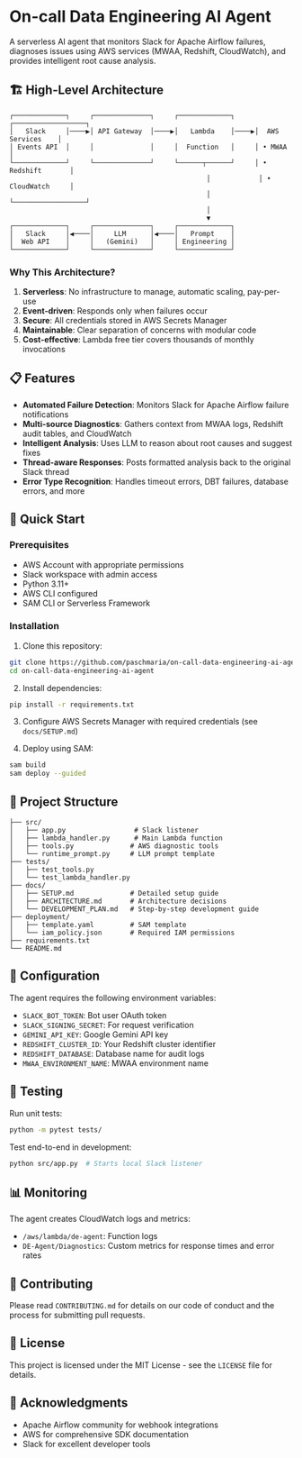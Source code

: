 # On-call Data Engineering AI Agent

A serverless AI agent that monitors Slack for Apache Airflow failures, diagnoses issues using AWS services (MWAA, Redshift, CloudWatch), and provides intelligent root cause analysis.

## 🏗️ High-Level Architecture

```
┌─────────────┐     ┌──────────────┐     ┌─────────────┐     ┌──────────────────┐
│   Slack     │────▶│ API Gateway  │────▶│   Lambda    │────▶│  AWS Services    │
│ Events API  │     │              │     │  Function   │     │ • MWAA           │
└─────────────┘     └──────────────┘     └──────┬──────┘     │ • Redshift       │
                                                 │            │ • CloudWatch     │
                                                 │            └──────────────────┘
                                                 │                      
                                                 ▼                      
┌─────────────┐     ┌──────────────┐     ┌─────────────┐              
│   Slack     │◀────│     LLM      │◀────│   Prompt    │              
│  Web API    │     │   (Gemini)   │     │ Engineering │              
└─────────────┘     └──────────────┘     └─────────────┘              
```

### Why This Architecture?

1. **Serverless**: No infrastructure to manage, automatic scaling, pay-per-use
2. **Event-driven**: Responds only when failures occur
3. **Secure**: All credentials stored in AWS Secrets Manager
4. **Maintainable**: Clear separation of concerns with modular code
5. **Cost-effective**: Lambda free tier covers thousands of monthly invocations

## 📋 Features

- **Automated Failure Detection**: Monitors Slack for Apache Airflow failure notifications
- **Multi-source Diagnostics**: Gathers context from MWAA logs, Redshift audit tables, and CloudWatch
- **Intelligent Analysis**: Uses LLM to reason about root causes and suggest fixes
- **Thread-aware Responses**: Posts formatted analysis back to the original Slack thread
- **Error Type Recognition**: Handles timeout errors, DBT failures, database errors, and more

## 🚀 Quick Start

### Prerequisites

- AWS Account with appropriate permissions
- Slack workspace with admin access
- Python 3.11+
- AWS CLI configured
- SAM CLI or Serverless Framework

### Installation

1. Clone this repository:
```bash
git clone https://github.com/paschmaria/on-call-data-engineering-ai-agent.git
cd on-call-data-engineering-ai-agent
```

2. Install dependencies:
```bash
pip install -r requirements.txt
```

3. Configure AWS Secrets Manager with required credentials (see `docs/SETUP.md`)

4. Deploy using SAM:
```bash
sam build
sam deploy --guided
```

## 📁 Project Structure

```
├── src/
│   ├── app.py                 # Slack listener
│   ├── lambda_handler.py      # Main Lambda function
│   ├── tools.py              # AWS diagnostic tools
│   └── runtime_prompt.py     # LLM prompt template
├── tests/
│   ├── test_tools.py
│   └── test_lambda_handler.py
├── docs/
│   ├── SETUP.md              # Detailed setup guide
│   ├── ARCHITECTURE.md       # Architecture decisions
│   └── DEVELOPMENT_PLAN.md   # Step-by-step development guide
├── deployment/
│   ├── template.yaml         # SAM template
│   └── iam_policy.json       # Required IAM permissions
├── requirements.txt
└── README.md
```

## 🔧 Configuration

The agent requires the following environment variables:

- `SLACK_BOT_TOKEN`: Bot user OAuth token
- `SLACK_SIGNING_SECRET`: For request verification
- `GEMINI_API_KEY`: Google Gemini API key
- `REDSHIFT_CLUSTER_ID`: Your Redshift cluster identifier
- `REDSHIFT_DATABASE`: Database name for audit logs
- `MWAA_ENVIRONMENT_NAME`: MWAA environment name

## 🧪 Testing

Run unit tests:
```bash
python -m pytest tests/
```

Test end-to-end in development:
```bash
python src/app.py  # Starts local Slack listener
```

## 📊 Monitoring

The agent creates CloudWatch logs and metrics:
- `/aws/lambda/de-agent`: Function logs
- `DE-Agent/Diagnostics`: Custom metrics for response times and error rates

## 🤝 Contributing

Please read `CONTRIBUTING.md` for details on our code of conduct and the process for submitting pull requests.

## 📝 License

This project is licensed under the MIT License - see the `LICENSE` file for details.

## 🙏 Acknowledgments

- Apache Airflow community for webhook integrations
- AWS for comprehensive SDK documentation
- Slack for excellent developer tools